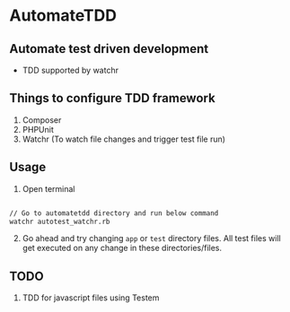 AutomateTDD
===========

## Automate test driven development

* TDD supported by watchr

## Things to configure TDD framework

1. Composer
2. PHPUnit
3. Watchr (To watch file changes and trigger test file run)

## Usage

1. Open terminal 

  ```bash

  // Go to automatetdd directory and run below command
  watchr autotest_watchr.rb

  ```
2. Go ahead and try changing `app` or `test` directory files. All test files will get executed on any change in these directories/files.


## TODO

1. TDD for javascript files using Testem
